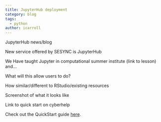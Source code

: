 ```yaml
---
title: JupyterHub deployment
category: blog
tags:
  - python
author: icarroll
---
```


JupyterHub news/blog
 
 
New service offered by SESYNC is JupyterHub
 
We Have taught Jupyter in computational summer institute (link to lesson) and… 
 
What will this allow users to do?

How similar/different to RStudio/existing resources

Screenshot of what it looks like

Link to quick start on cyberhelp


Check out the QuickStart guide [here](). 
